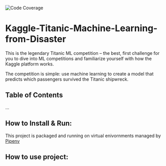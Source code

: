 ![Code Coverage]()

# Kaggle-Titanic-Machine-Learning-from-Disaster
This is the legendary Titanic ML competition – the best, first challenge for you to dive into ML competitions and familiarize yourself with how the Kaggle platform works.<br />

The competition is simple: use machine learning to create a model that predicts which passengers survived the Titanic shipwreck.

## Table of Contents
...

## How to Install & Run:
This project is packaged and running on virtual enivornments managed by [Pipenv](https://github.com/pypa/pipenv) <br />



## How to use project: